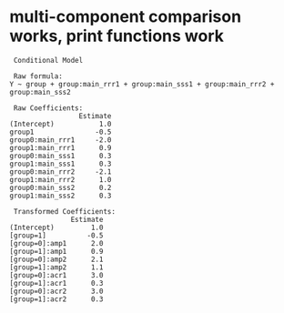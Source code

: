 # multi-component comparison works, print functions work

    
     Conditional Model 
    
     Raw formula: 
    Y ~ group + group:main_rrr1 + group:main_sss1 + group:main_rrr2 +      group:main_sss2 
    
     Raw Coefficients: 
                     Estimate
    (Intercept)           1.0
    group1               -0.5
    group0:main_rrr1     -2.0
    group1:main_rrr1      0.9
    group0:main_sss1      0.3
    group1:main_sss1      0.3
    group0:main_rrr2     -2.1
    group1:main_rrr2      1.0
    group0:main_sss2      0.2
    group1:main_sss2      0.3
    
     Transformed Coefficients: 
                   Estimate
    (Intercept)         1.0
    [group=1]          -0.5
    [group=0]:amp1      2.0
    [group=1]:amp1      0.9
    [group=0]:amp2      2.1
    [group=1]:amp2      1.1
    [group=0]:acr1      3.0
    [group=1]:acr1      0.3
    [group=0]:acr2      3.0
    [group=1]:acr2      0.3

